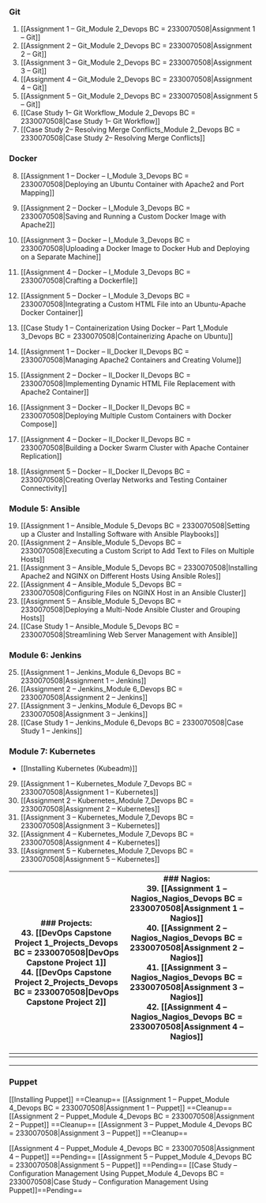 
### Git
1. [[Assignment 1 – Git_Module 2_Devops BC = 2330070508|Assignment 1 – Git]]
2. [[Assignment 2 – Git_Module 2_Devops BC = 2330070508|Assignment 2 – Git]]
3. [[Assignment 3 – Git_Module 2_Devops BC = 2330070508|Assignment 3 – Git]]
4. [[Assignment 4 – Git_Module 2_Devops BC = 2330070508|Assignment 4 – Git]]
5. [[Assignment 5 – Git_Module 2_Devops BC = 2330070508|Assignment 5 – Git]]
6. [[Case Study 1– Git Workflow_Module 2_Devops BC = 2330070508|Case Study 1– Git Workflow]]
7. [[Case Study 2– Resolving Merge Conflicts_Module 2_Devops BC = 2330070508|Case Study 2– Resolving Merge Conflicts]]

### Docker
8. [[Assignment 1 – Docker – I_Module 3_Devops BC = 2330070508|Deploying an Ubuntu Container with Apache2 and Port Mapping]]
9. [[Assignment 2 – Docker – I_Module 3_Devops BC = 2330070508|Saving and Running a Custom Docker Image with Apache2]]
10. [[Assignment 3 – Docker – I_Module 3_Devops BC = 2330070508|Uploading a Docker Image to Docker Hub and Deploying on a Separate Machine]]
11. [[Assignment 4 – Docker – I_Module 3_Devops BC = 2330070508|Crafting a Dockerfile]]
12. [[Assignment 5 – Docker – I_Module 3_Devops BC = 2330070508|Integrating a Custom HTML File into an Ubuntu-Apache Docker Container]]
13. [[Case Study 1 – Containerization Using Docker – Part 1_Module 3_Devops BC = 2330070508|Containerizing Apache on Ubuntu]]  

14. [[Assignment 1 – Docker – II_Docker II_Devops BC = 2330070508|Managing Apache2 Containers and Creating Volume]] 
15. [[Assignment 2 – Docker – II_Docker II_Devops BC = 2330070508|Implementing Dynamic HTML File Replacement with Apache2 Container]] 
16. [[Assignment 3 – Docker – II_Docker II_Devops BC = 2330070508|Deploying Multiple Custom Containers with Docker Compose]] 
17. [[Assignment 4 – Docker – II_Docker II_Devops BC = 2330070508|Building a Docker Swarm Cluster with Apache Container Replication]] 
18. [[Assignment 5 – Docker – II_Docker II_Devops BC = 2330070508|Creating Overlay Networks and Testing Container Connectivity]] 

### Module 5: Ansible
19. [[Assignment 1 – Ansible_Module 5_Devops BC = 2330070508|Setting up a Cluster and Installing Software with Ansible Playbooks]]
20. [[Assignment 2 – Ansible_Module 5_Devops BC = 2330070508|Executing a Custom Script to Add Text to Files on Multiple Hosts]] 
21. [[Assignment 3 – Ansible_Module 5_Devops BC = 2330070508|Installing Apache2 and NGINX on Different Hosts Using Ansible Roles]]
22. [[Assignment 4 – Ansible_Module 5_Devops BC = 2330070508|Configuring Files on NGINX Host in an Ansible Cluster]]
23. [[Assignment 5 – Ansible_Module 5_Devops BC = 2330070508|Deploying a Multi-Node Ansible Cluster and Grouping Hosts]] 
24. [[Case Study 1 – Ansible_Module 5_Devops BC = 2330070508|Streamlining Web Server Management with Ansible]]

### Module 6: Jenkins
25. [[Assignment 1 – Jenkins_Module 6_Devops BC = 2330070508|Assignment 1 – Jenkins]]
26. [[Assignment 2 – Jenkins_Module 6_Devops BC = 2330070508|Assignment 2 – Jenkins]]
27. [[Assignment 3 – Jenkins_Module 6_Devops BC = 2330070508|Assignment 3 – Jenkins]]
28. [[Case Study 1 – Jenkins_Module 6_Devops BC = 2330070508|Case Study 1 – Jenkins]]

### Module 7: Kubernetes
- [[Installing Kubernetes (Kubeadm)]]
29. [[Assignment 1 – Kubernetes_Module 7_Devops BC = 2330070508|Assignment 1 – Kubernetes]]
30. [[Assignment 2 – Kubernetes_Module 7_Devops BC = 2330070508|Assignment 2 – Kubernetes]]
31. [[Assignment 3 – Kubernetes_Module 7_Devops BC = 2330070508|Assignment 3 – Kubernetes]] 
32. [[Assignment 4 – Kubernetes_Module 7_Devops BC = 2330070508|Assignment 4 – Kubernetes]]
33. [[Assignment 5 – Kubernetes_Module 7_Devops BC = 2330070508|Assignment 5 – Kubernetes]] 


| ### Projects:<br>43. [[DevOps Capstone Project 1_Projects_Devops BC = 2330070508\|DevOps Capstone Project 1]] <br>44. [[DevOps Capstone Project 2_Projects_Devops BC = 2330070508\|DevOps Capstone Project 2]] <br> | ### Nagios:<br>39. [[Assignment 1 – Nagios_Nagios_Devops BC = 2330070508\|Assignment 1 – Nagios]]<br>40. [[Assignment 2 – Nagios_Nagios_Devops BC = 2330070508\|Assignment 2 – Nagios]] <br>41. [[Assignment 3 – Nagios_Nagios_Devops BC = 2330070508\|Assignment 3 – Nagios]] <br>42. [[Assignment 4 – Nagios_Nagios_Devops BC = 2330070508\|Assignment 4 – Nagios]]<br><br> |  |
| ---- | ---- | ---- |
|  |  |  |

---
### Puppet 
[[Installing Puppet]] ==Cleanup==
[[Assignment 1 – Puppet_Module 4_Devops BC = 2330070508|Assignment 1 – Puppet]] ==Cleanup==
[[Assignment 2 – Puppet_Module 4_Devops BC = 2330070508|Assignment 2 – Puppet]] ==Cleanup==
[[Assignment 3 – Puppet_Module 4_Devops BC = 2330070508|Assignment 3 – Puppet]] ==Cleanup==

[[Assignment 4 – Puppet_Module 4_Devops BC = 2330070508|Assignment 4 – Puppet]] ==Pending==
[[Assignment 5 – Puppet_Module 4_Devops BC = 2330070508|Assignment 5 – Puppet]] ==Pending==
[[Case Study – Configuration Management Using Puppet_Module 4_Devops BC = 2330070508|Case Study – Configuration Management Using Puppet]]==Pending==
